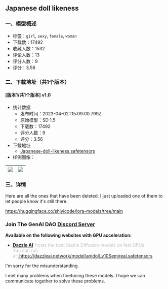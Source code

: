 ## Japanese doll likeness
### 一、模型概述

- 标签：`girl`, `sexy`, `female`, `woman`
- 下载数：17492
- 收藏人数：1532
- 评论人数：13
- 评分人数：9
- 评分：3.56

### 二、下载地址（共1个版本）

#### [版本1/共1个版本] v1.0

- 统计数据
  - 发布时间：2023-04-02T15:09:00.799Z
  - 原始模型：SD 1.5
  - 下载数：17492
  - 评分人数：9
  - 评分：3.56
- 下载地址
  - [Japanese-doll-likeness.safetensors](https://civitai.com/api/download/models/22597)
- 样例图像：

| <img src="https://image.civitai.com/xG1nkqKTMzGDvpLrqFT7WA/cfbf45d9-33cc-432f-46d7-befb9eae8500/width=450/243233.jpeg" /> | <img src="https://image.civitai.com/xG1nkqKTMzGDvpLrqFT7WA/8fa2adba-ec01-4736-88fd-9712c9fac5fc/width=450/1402362.jpeg" /> |
| ---- | ---- |


### 三、详情
<p>Here are all the ones that have been deleted. I just uploaded one of them to let people know it's still there.</p><p><a target="_blank" rel="ugc" href="https://huggingface.co/shiyicode/lora-models/tree/main">https://huggingface.co/shiyicode/lora-models/tree/main</a></p><h3 id="heading-135">Join The GenAI DAO <a target="_blank" rel="ugc" href="https://discord.gg/k6CAe7Cyh">Discord Server</a></h3><p><strong>Available on the following websites with GPU acceleration:</strong></p><ul><li><p><a target="_blank" rel="ugc" href="https://dazzleai.network/model/anidoll_v10Semireal.safetensors"><strong>Dazzle AI</strong></a><strong>  </strong><span style="color:rgb(193, 194, 197)">hosts the best Stable Diffusion models on fast GPUs. </span><br /><span style="color:rgb(193, 194, 197)">You can run at:</span><a target="_blank" rel="ugc" href="https://dazzleai.network/model/anidoll_v10Semireal.safetensors"><span style="color:rgb(193, 194, 197)"> </span>https://dazzleai.network/model/anidoll_v10Semireal.safetensors</a><br /></p></li></ul><p>I'm sorry for the misunderstanding.</p><p>I met many problems when finetuning these models. I hope we can communicate together to solve these problems.</p><p></p><p><br /></p><p></p>